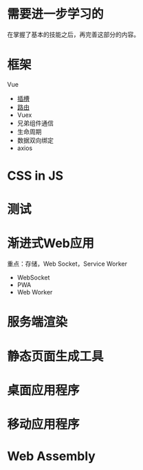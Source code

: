 # 需要进一步学习的
在掌握了基本的技能之后，再完善这部分的内容。

# 框架

Vue
- [插槽](https://github.com/shijiatongxue/NoteBook/blob/master/%E9%9D%A2%E8%AF%95/%E9%AB%98%E9%98%B6/%E6%A1%86%E6%9E%B6/%E6%8F%92%E6%A7%BD.md)
- [路由](https://github.com/shijiatongxue/NoteBook/blob/master/%E9%9D%A2%E8%AF%95/%E9%AB%98%E9%98%B6/%E6%A1%86%E6%9E%B6/%E8%B7%AF%E7%94%B1.md)
- Vuex
- 兄弟组件通信
- 生命周期
- 数据双向绑定
- axios
# CSS in JS
# 测试
# 渐进式Web应用
重点：存储，Web Socket，Service Worker

- WebSocket
- PWA
- Web Worker
# 服务端渲染
# 静态页面生成工具
# 桌面应用程序
# 移动应用程序
# Web Assembly
